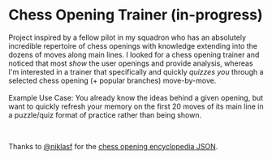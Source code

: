 # Chess Opening Trainer (in-progress)

Project inspired by a fellow pilot in my squadron who has an absolutely incredible repertoire of chess openings with knowledge extending into the dozens of moves along main lines. I looked for a chess opening trainer and noticed that most *show* the user openings and provide analysis, whereas I'm interested in a trainer that specifically and quickly *quizzes you* through a selected chess opening (+ popular branches) move-by-move. </br> </br> 
Example Use Case: You already know the ideas behind a given opening, but want to quickly refresh your memory on the first 20 moves of its main line in a puzzle/quiz format of practice rather than being shown.

</br>

Thanks to [@niklasf](https://github.com/niklasf) for the [chess opening encyclopedia JSON](https://github.com/GeoffreyFClark/chess-opening-trainer/blob/main/chess_opening_encyclopedia.json).
